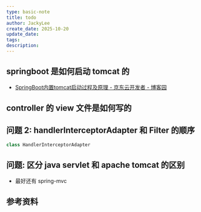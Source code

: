 ```yaml
---
type: basic-note
title: todo
author: JackyLee
create_date: 2025-10-20
update_date:
tags:
description:
---
```


## springboot 是如何启动 tomcat 的

- [SpringBoot内置tomcat启动过程及原理 - 京东云开发者 - 博客园](https://www.cnblogs.com/Jcloud/p/16968444.html)

## controller 的 view 文件是如何写的

## 问题 2: handlerInterceptorAdapter 和 Filter 的顺序

```java
class HandlerInterceptorAdapter
```

## 问题: 区分 java servlet 和 apache tomcat 的区别

- 最好还有 spring-mvc

## 参考资料
